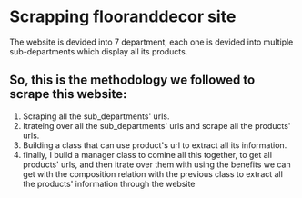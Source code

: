 # Scrapping flooranddecor site

   The website is devided into 7 department, each one is devided into multiple sub-departments which display all its products.

## So, this is the methodology we followed to scrape this website:

1. Scraping all the sub_departments' urls. 
2. Itrateing over all the sub_departments' urls and scrape all the products' urls.
3. Building a class that can use product's url to extract all its information.
4. finally, I build a manager class to comine all this together, to get all products' urls, and then itrate over them with using the benefits
       we can get with the composition relation with the previous class to extract all the products' information through the website 
